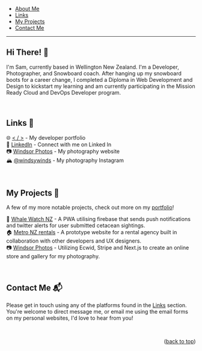 <a name="readme-top"></a>

* [About Me](#about)
* [Links](#links)
* [My Projects](#projects)
* [Contact Me](#contact)

-------------------------------

## Hi There! 👋 <a name="about"></a>

I'm Sam, currently based in Wellington New Zealand. I'm a Developer, Photographer, and Snowboard coach. After hanging up my snowboard boots for a career change, I completed a Diploma in Web Development and Design to kickstart my learning and am currently participating in the Mission Ready Cloud and DevOps Developer program. 

<br/>

## Links 🔗 <a name="links"></a>

🌐 [< / >](https://windsywinds.github.io) - My developer portfolio<br/>
👔 [LinkedIn](https://www.linkedin.com/in/windsor-sam/) - Connect with me on Linked In<br/>
📷 [Windsor Photos](https://windsorphoto.netlify.app) - My photography website<br/>
🏔️ [@windsywinds](https://instagram.com/windsywinds) - My photography Instagram

<br/>

## My Projects 🚧 <a name="projects"></a>

A few of my more notable projects, check out more on my [portfolio](https://windsywinds.github.io)!

🐳 [Whale Watch NZ](https://github.com/windsywinds/whalewatch) - A PWA utilising firebase that sends push notifications and twitter alerts for user submitted cetacean sightings.
<br/>
🏠 [Metro NZ rentals](https://github.com/windsywinds/Mission_5_Final) - A prototype website for a rental agency built in collaboration with other developers and UX designers.
<br/>
📷 [Windsor Photos](https://windsorphoto.netlify.app) - Utilizing Ecwid, Stripe and Next.js to create an online store and gallery for my photography.

<br/>

## Contact Me 📬 <a name="contact"></a>

Please get in touch using any of the platforms found in the [Links](#links) section. You're welcome to direct message me, or email me using the email forms on my personal websites, I'd love to hear from you!

<br/>

<p align="right">(<a href="#readme-top">back to top</a>)</p>